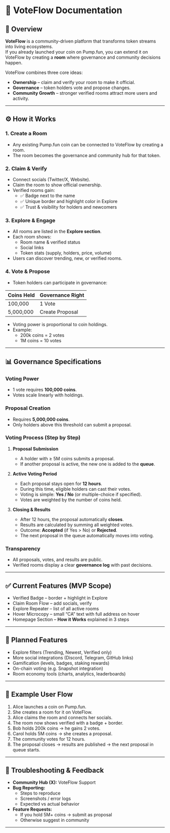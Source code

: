 # 📖 VoteFlow Documentation  

## 🌊 Overview  
**VoteFlow** is a community-driven platform that transforms token streams into living ecosystems.  
If you already launched your coin on Pump.fun, you can extend it on VoteFlow by creating a **room** where governance and community decisions happen.  

VoteFlow combines three core ideas:  
- **Ownership** – claim and verify your room to make it official.  
- **Governance** – token holders vote and propose changes.  
- **Community Growth** – stronger verified rooms attract more users and activity.  

---

## ⚙️ How it Works  

### 1. Create a Room  
- Any existing Pump.fun coin can be connected to VoteFlow by creating a room.  
- The room becomes the governance and community hub for that token.  

### 2. Claim & Verify  
- Connect socials (Twitter/X, Website).  
- Claim the room to show official ownership.  
- Verified rooms gain:  
  - ✅ Badge next to the name  
  - ✅ Unique border and highlight color in Explore  
  - ✅ Trust & visibility for holders and newcomers  

### 3. Explore & Engage  
- All rooms are listed in the **Explore section**.  
- Each room shows:  
  - Room name & verified status  
  - Social links  
  - Token stats (supply, holders, price, volume)  
- Users can discover trending, new, or verified rooms.  

### 4. Vote & Propose  
- Token holders can participate in governance:  

| Coins Held | Governance Right |
|------------|------------------|
| 100,000    | 1 Vote           |
| 5,000,000  | Create Proposal  |

- Voting power is proportional to coin holdings.  
- Example:  
  - 200k coins = 2 votes  
  - 1M coins = 10 votes  

---

## 📊 Governance Specifications  

### Voting Power  
- 1 vote requires **100,000 coins**.  
- Votes scale linearly with holdings.  

### Proposal Creation  
- Requires **5,000,000 coins**.  
- Only holders above this threshold can submit a proposal.  

### Voting Process (Step by Step)  
1. **Proposal Submission**  
   - A holder with ≥ 5M coins submits a proposal.  
   - If another proposal is active, the new one is added to the **queue**.  

2. **Active Voting Period**  
   - Each proposal stays open for **12 hours**.  
   - During this time, eligible holders can cast their votes.  
   - Voting is simple: **Yes / No** (or multiple-choice if specified).  
   - Votes are weighted by the number of coins held.  

3. **Closing & Results**  
   - After 12 hours, the proposal automatically **closes**.  
   - Results are calculated by summing all weighted votes.  
   - Outcome: **Accepted** (if Yes > No) or **Rejected**.  
   - The next proposal in the queue automatically moves into voting.  

### Transparency  
- All proposals, votes, and results are public.  
- Verified rooms display a clear **governance log** with past decisions.  

---

## ✅ Current Features (MVP Scope)  

- Verified Badge – border + highlight in Explore  
- Claim Room Flow – add socials, verify  
- Explore Repeater – list of all active rooms  
- Hover Microcopy – small “CA” text with full address on hover  
- Homepage Section – **How it Works** explained in 3 steps  

---

## 🔮 Planned Features  

- Explore filters (Trending, Newest, Verified only)  
- More social integrations (Discord, Telegram, GitHub links)  
- Gamification (levels, badges, staking rewards)  
- On-chain voting (e.g. Snapshot integration)  
- Room economy tools (charts, analytics, leaderboards)  

---

## 🧩 Example User Flow  

1. Alice launches a coin on Pump.fun.  
2. She creates a room for it on VoteFlow.  
3. Alice claims the room and connects her socials.  
4. The room now shows verified with a badge + border.  
5. Bob holds 200k coins → he gains 2 votes.  
6. Carol holds 5M coins → she creates a proposal.  
7. The community votes for 12 hours.  
8. The proposal closes → results are published → the next proposal in queue starts.  

---

## 🛟 Troubleshooting & Feedback  

- **Community Hub (X):** VoteFlow Support  
- **Bug Reporting:**  
  - Steps to reproduce  
  - Screenshots / error logs  
  - Expected vs actual behavior  
- **Feature Requests:**  
  - If you hold 5M+ coins → submit as proposal  
  - Otherwise suggest in community  

---

